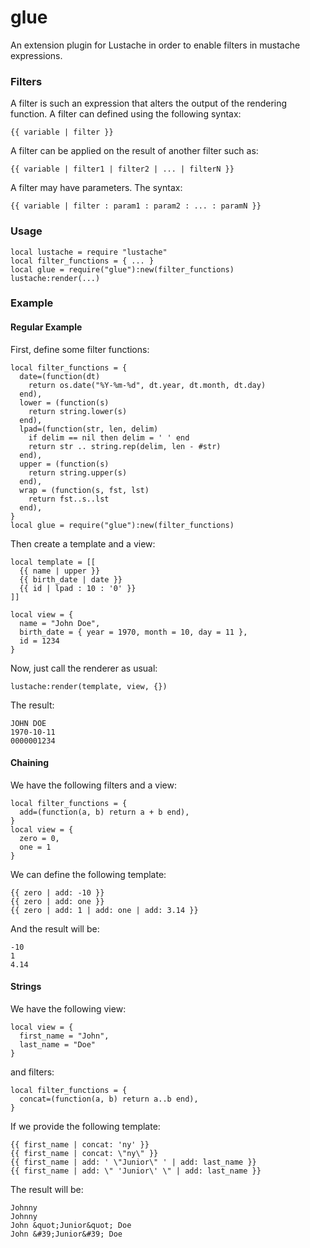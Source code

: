 # glue

An extension plugin for Lustache in order to enable filters in mustache expressions.

### Filters

A filter is such an expression that alters the output of the rendering function. A filter can defined using the following syntax:
```
{{ variable | filter }}

```

A filter can be applied on the result of another filter such as:
```
{{ variable | filter1 | filter2 | ... | filterN }}
```

A filter may have parameters. The syntax:
```
{{ variable | filter : param1 : param2 : ... : paramN }}
```

### Usage

```
local lustache = require "lustache"
local filter_functions = { ... }
local glue = require("glue"):new(filter_functions)
lustache:render(...)
```

### Example

#### Regular Example

First, define some filter functions:

```
local filter_functions = {
  date=(function(dt)
    return os.date("%Y-%m-%d", dt.year, dt.month, dt.day)
  end),
  lower = (function(s)
    return string.lower(s)
  end),
  lpad=(function(str, len, delim)
    if delim == nil then delim = ' ' end
    return str .. string.rep(delim, len - #str)
  end),
  upper = (function(s)
    return string.upper(s)
  end),
  wrap = (function(s, fst, lst)
    return fst..s..lst
  end),
}
local glue = require("glue"):new(filter_functions)
```

Then create a template and a view:
```
local template = [[
  {{ name | upper }}
  {{ birth_date | date }}
  {{ id | lpad : 10 : '0' }}
]]

local view = {
  name = "John Doe",
  birth_date = { year = 1970, month = 10, day = 11 },
  id = 1234
}
```
Now, just call the renderer as usual:
```
lustache:render(template, view, {})
```

The result:
```
JOHN DOE
1970-10-11
0000001234
```
#### Chaining

We have the following filters and a view:
```
local filter_functions = {
  add=(function(a, b) return a + b end),
}
local view = {
  zero = 0,
  one = 1
}
```
We can define the following template:
```
{{ zero | add: -10 }}
{{ zero | add: one }}
{{ zero | add: 1 | add: one | add: 3.14 }}
```

And the result will be:
```
-10
1
4.14
```

#### Strings

We have the following view:
```
local view = {
  first_name = "John",
  last_name = "Doe"
}
```

and filters:
```
local filter_functions = {
  concat=(function(a, b) return a..b end),
}

```

If we provide the following template:
```
{{ first_name | concat: 'ny' }}
{{ first_name | concat: \"ny\" }}
{{ first_name | add: ' \"Junior\" ' | add: last_name }}
{{ first_name | add: \" 'Junior\' \" | add: last_name }}

```

The result will be:
```
Johnny
Johnny
John &quot;Junior&quot; Doe
John &#39;Junior&#39; Doe
```